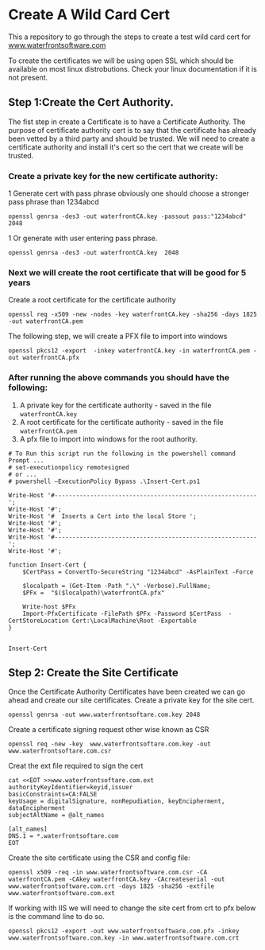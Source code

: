 # Create A Wild Card Cert

This a repository to go through the steps to create a test wild card cert for www.waterfrontsoftware.com

To create the certificates we will be using open SSL which should be available on most linux distrobutions. Check your linux documentation if it is not present. 

## Step 1:Create the Cert Authority.
 
  The fist step in create a Certificate is to have a Certificate Authority. The purpose of certificate authority cert  is to say that the certificate has already been vetted by a third party and should be trusted. We will need to create a certificate authority and install it's cert so the cert that we create will be trusted. 

### Create a private key for the new certificate authority:

1 Generate cert with pass phrase obviously one should choose a stronger pass phrase than 1234abcd
```
openssl genrsa -des3 -out waterfrontCA.key -passout pass:"1234abcd" 2048
```

1 Or generate with user entering pass phrase.
```
openssl genrsa -des3 -out waterfrontCA.key  2048
```


### Next we will create the root certificate that will be good for 5 years

Create a root certificate for the certificate authority
```
openssl req -x509 -new -nodes -key waterfrontCA.key -sha256 -days 1825 -out waterfrontCA.pem
```

The following step, we will create a PFX file to import into windows 
```
openssl pkcs12 -export  -inkey waterfrontCA.key -in waterfrontCA.pem -out waterfrontCA.pfx
```

### After running the above commands you should have the following:
1. A private key for the certificate authority - saved in the file `waterfrontCA.key`
1. A root certificate for the certificate authority - saved in the file `waterfrontCA.pem`
1. A pfx file to import into windows for the root authority.


```
# To Run this script run the following in the powershell command Prompt ...
# set-executionpolicy remotesigned 
# or ...
# powershell –ExecutionPolicy Bypass .\Insert-Cert.ps1

Write-Host '#---------------------------------------------------------';
Write-Host '#';
Write-Host '#  Inserts a Cert into the local Store ';
Write-Host '#';
Write-Host '#';
Write-Host '#---------------------------------------------------------';
Write-Host '#';

function Insert-Cert {
    $CertPass = ConvertTo-SecureString "1234abcd" -AsPlainText -Force 

    $localpath = (Get-Item -Path ".\" -Verbose).FullName;
    $PFx =  "$($localpath)\waterfrontCA.pfx"

    Write-host $PFx
    Import-PfxCertificate -FilePath $PFx -Password $CertPass  -CertStoreLocation Cert:\LocalMachine\Root -Exportable
}


Insert-Cert
```



## Step 2: Create the Site Certificate

Once the Certificate Authority Certificates have been created we can go ahead and create our site certificates. Create a private key for the site cert.

```
openssl genrsa -out www.waterfrontsoftare.com.key 2048
```

Create a certificate signing request other wise known as CSR

```
openssl req -new -key  www.waterfrontsoftare.com.key -out  www.waterfrontsoftare.com.csr
```

Creat the ext file required to sign the cert

```
cat <<EOT >>www.waterfrontsoftare.com.ext
authorityKeyIdentifier=keyid,issuer
basicConstraints=CA:FALSE
keyUsage = digitalSignature, nonRepudiation, keyEncipherment, dataEncipherment
subjectAltName = @alt_names

[alt_names]
DNS.1 = *.waterfrontsoftare.com
EOT
```

Create the site certificate using the CSR and config file:
```
openssl x509 -req -in www.waterfrontsoftware.com.csr -CA waterfrontCA.pem -CAkey waterfrontCA.key -CAcreateserial -out www.waterfrontsoftware.com.crt -days 1825 -sha256 -extfile www.waterfrontsoftware.com.ext
```

If working with IIS we will need to change the site cert from crt to pfx below is the command line to do so. 
```
openssl pkcs12 -export -out www.waterfrontsoftware.com.pfx -inkey www.waterfrontsoftware.com.key -in www.waterfrontsoftware.com.crt

```


